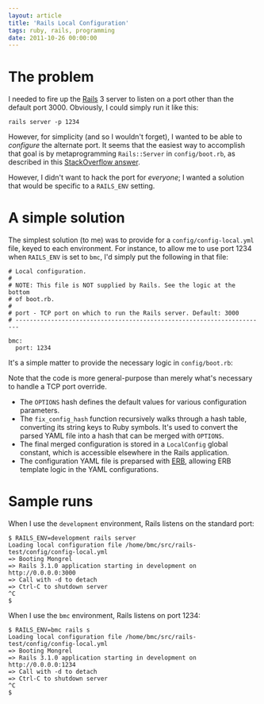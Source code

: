 ```yaml
---
layout: article
title: 'Rails Local Configuration'
tags: ruby, rails, programming
date: 2011-10-26 00:00:00
---
```


# The problem

I needed to fire up the [Rails][] 3 server to listen on a port other than the
default port 3000. Obviously, I could simply run it like this:

    rails server -p 1234

However, for simplicity (and so I wouldn't forget), I wanted to be able to
*configure* the alternate port. It seems that the easiest way to accomplish
that goal is by metaprogramming `Rails::Server` in `config/boot.rb`, as
described in this
[StackOverflow answer](http://stackoverflow.com/questions/3842818#6539193).

However, I didn't want to hack the port for *everyone*; I wanted a solution
that would be specific to a `RAILS_ENV` setting.

# A simple solution

The simplest solution (to me) was to provide for a `config/config-local.yml`
file, keyed to each environment. For instance, to allow me to use port 1234
when `RAILS_ENV` is set to `bmc`, I'd simply put the following in that file:

    # Local configuration.
    #
    # NOTE: This file is NOT supplied by Rails. See the logic at the bottom
    # of boot.rb.
    #
    # port - TCP port on which to run the Rails server. Default: 3000
    # -----------------------------------------------------------------------

    bmc:
      port: 1234

It's a simple matter to provide the necessary logic in `config/boot.rb`:

<script src="https://gist.github.com/1321419.js"> </script>

Note that the code is more general-purpose than merely what's necessary to 
handle a TCP port override.

* The `OPTIONS` hash defines the default values for various configuration
  parameters.
* The `fix_config_hash` function recursively walks through a hash table,
  converting its string keys to Ruby symbols. It's used to convert the
  parsed YAML file into a hash that can be merged with `OPTIONS`.
* The final merged configuration is stored in a `LocalConfig` global constant,
  which is accessible elsewhere in the Rails application.
* The configuration YAML file is preparsed with [ERB][], allowing ERB
  template logic in the YAML configurations.

[ERB]: http://www.ruby-doc.org/stdlib-1.9.2/libdoc/erb/rdoc/ERB.html

# Sample runs

When I use the `development` environment, Rails listens on the standard port:

    $ RAILS_ENV=development rails server
    Loading local configuration file /home/bmc/src/rails-test/config/config-local.yml
    => Booting Mongrel
    => Rails 3.1.0 application starting in development on http://0.0.0.0:3000
    => Call with -d to detach
    => Ctrl-C to shutdown server
    ^C
    $

When I use the `bmc` environment, Rails listens on port 1234:

    $ RAILS_ENV=bmc rails s
    Loading local configuration file /home/bmc/src/rails-test/config/config-local.yml
    => Booting Mongrel
    => Rails 3.1.0 application starting in development on http://0.0.0.0:1234
    => Call with -d to detach
    => Ctrl-C to shutdown server
    ^C
    $

[Rails]: http://www.rubyonrails.org/
